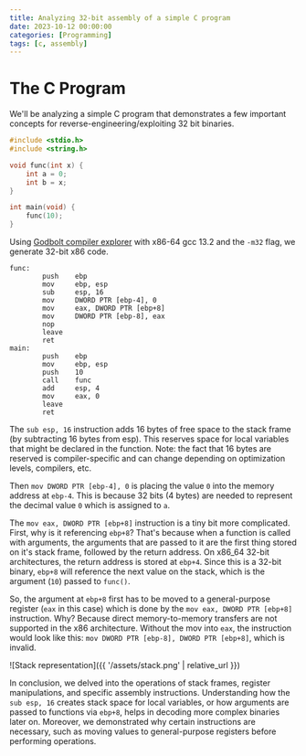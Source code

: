 ```yaml
---
title: Analyzing 32-bit assembly of a simple C program
date: 2023-10-12 00:00:00
categories: [Programming]
tags: [c, assembly]
---
```


# The C Program

We'll be analyzing a simple C program that demonstrates a few important concepts for reverse-engineering/exploiting 32 bit binaries.

```c
#include <stdio.h>
#include <string.h>

void func(int x) {
    int a = 0;
    int b = x;
}

int main(void) {
    func(10);
}
```

Using [Godbolt compiler explorer](https://godbolt.org) with x86-64 gcc 13.2 and the `-m32` flag, we generate 32-bit x86 code.

```assembly
func:
        push    ebp
        mov     ebp, esp
        sub     esp, 16
        mov     DWORD PTR [ebp-4], 0
        mov     eax, DWORD PTR [ebp+8]
        mov     DWORD PTR [ebp-8], eax
        nop
        leave
        ret
main:
        push    ebp
        mov     ebp, esp
        push    10
        call    func
        add     esp, 4
        mov     eax, 0
        leave
        ret
```

The `sub esp, 16` instruction adds 16 bytes of free space to the stack frame (by subtracting 16 bytes from esp). This reserves space for local variables
that might be declared in the function. Note: the fact that 16 bytes are reserved is compiler-specific and can change depending on optimization levels, compilers, etc.

Then `mov DWORD PTR [ebp-4], 0` is placing the value `0` into the memory address at `ebp-4`. This is because 32 bits (4 bytes) are needed to represent the decimal value `0` which is assigned to `a`.

The `mov eax, DWORD PTR [ebp+8]` instruction is a tiny bit more complicated. First, why is it referencing `ebp+8`? That's because when a function is called with arguments, the arguments that are passed
to it are the first thing stored on it's stack frame, followed by the return address. On x86_64 32-bit architectures, the return address is stored at `ebp+4`. Since this is a 32-bit binary, `ebp+8` will reference the next value on the stack, which is the argument (`10`) passed to `func()`.

So, the argument at `ebp+8` first has to be moved to a general-purpose register (`eax` in this case) which is done by the `mov eax, DWORD PTR [ebp+8]` instruction.
Why? Because direct memory-to-memory transfers are not supported in the x86 architecture. Without the mov into `eax`, the instruction would look like this: `mov DWORD PTR [ebp-8], DWORD PTR [ebp+8]`, which is invalid.

![Stack representation]({{ '/assets/stack.png' | relative_url }})

In conclusion, we delved into the operations of stack frames, register manipulations, and specific assembly instructions. Understanding how the `sub esp, 16` creates stack space for local variables, or how arguments are passed to functions via `ebp+8`, helps in decoding more complex binaries later on. Moreover, we demonstrated why certain instructions are necessary, such as moving values to general-purpose registers before performing operations.
